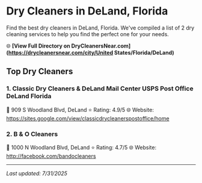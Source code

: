 # Dry Cleaners in DeLand, Florida

Find the best dry cleaners in DeLand, Florida. We've compiled a list of 2 dry cleaning services to help you find the perfect one for your needs.

🌐 **[View Full Directory on DryCleanersNear.com](https://drycleanersnear.com/city/United States/Florida/DeLand)**

## Top Dry Cleaners

### 1. Classic Dry Cleaners & DeLand Mail Center USPS Post Office DeLand Florida
📍 909 S Woodland Blvd, DeLand
⭐ Rating: 4.9/5
🌐 Website: https://sites.google.com/view/classicdrycleanerspostoffice/home

### 2. B & O Cleaners
📍 1000 N Woodland Blvd, DeLand
⭐ Rating: 4.7/5
🌐 Website: http://facebook.com/bandocleaners


---

*Last updated: 7/31/2025*
